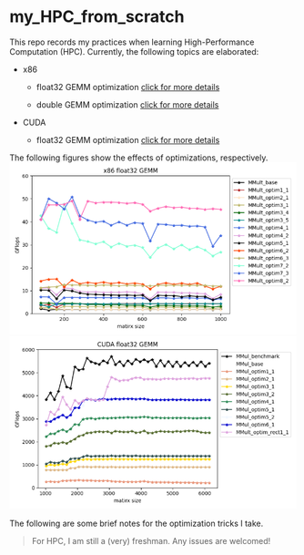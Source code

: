 
 # my_HPC_from_scratch

 This repo records my practices when learning High-Performance Computation (HPC). Currently, the following topics are elaborated:

 - x86
   - float32 GEMM optimization [click for more details](./x86/x86_float_gemm/)

   - double GEMM optimization [click for more details](./x86/x86_double_gemm/)

 - CUDA 
   - float32 GEMM optimization [click for more details](./CUDA/cuda_float_gemm/)


The following figures show the effects of optimizations, respectively.
![](./x86/x86_float_gemm/res/cur_all.png)
![](./CUDA/cuda_float_gemm/res/cur_all.png)

The following are some brief notes for the optimization tricks I take.

 

>  For HPC, I am still a (very) freshman. Any issues are welcomed!
